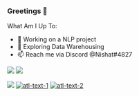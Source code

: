 ### Greetings 👋
What Am I Up To:

- 🔭 Working on a NLP project
- 🌱 Exploring Data Warehousing
- 📫 Reach me via Discord @Nishat#4827


<img src="https://github-readme-stats.vercel.app/api?username=KingCobra2018&show_icons=true&hide=prs,issues">
<img src="https://github-readme-stats.vercel.app/api/top-langs/?username=KingCobra2018">


![](https://komarev.com/ghpvc/?username=KingCobra2018&color=lightgrey&label=Profile+Views) [![atl-text-1](https://img.shields.io/badge/Subscribers-1.6k-red?logo=YouTube&style=flat)](https://www.youtube.com/channel/UCsAEe5uesAq16gHfscfsmFg) [![atl-text-2](https://img.shields.io/badge/Members-12k-blue?logo=Discord&style=flat)](https://discord.gg/ef5KsqP)
